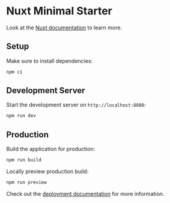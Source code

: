 # Nuxt Minimal Starter

Look at the [Nuxt documentation](https://nuxt.com/docs/getting-started/introduction) to learn more.

## Setup

Make sure to install dependencies:

```bash
npm ci
```

## Development Server

Start the development server on `http://localhost:8080`:

```bash
npm run dev
```

## Production

Build the application for production:

```bash
npm run build

```

Locally preview production build:

```bash
npm run preview
```

Check out the [deployment documentation](https://nuxt.com/docs/getting-started/deployment) for more information.
